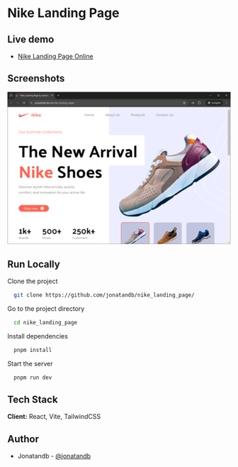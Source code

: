 # Nike Landing Page

## Live demo

- [Nike Landing Page Online](http://jonatandb.dev.ar/nike_landing_page/)



## Screenshots

![Homepage screenshot](Screenshot.png)


## Run Locally

Clone the project

```bash
  git clone https://github.com/jonatandb/nike_landing_page/
```

Go to the project directory

```bash
  cd nike_landing_page
```

Install dependencies

```bash
  pnpm install
```

Start the server

```bash
  pnpm run dev
```



## Tech Stack

**Client:** React, Vite, TailwindCSS



## Author

- Jonatandb - [@jonatandb](https://www.github.com/jonatandb)